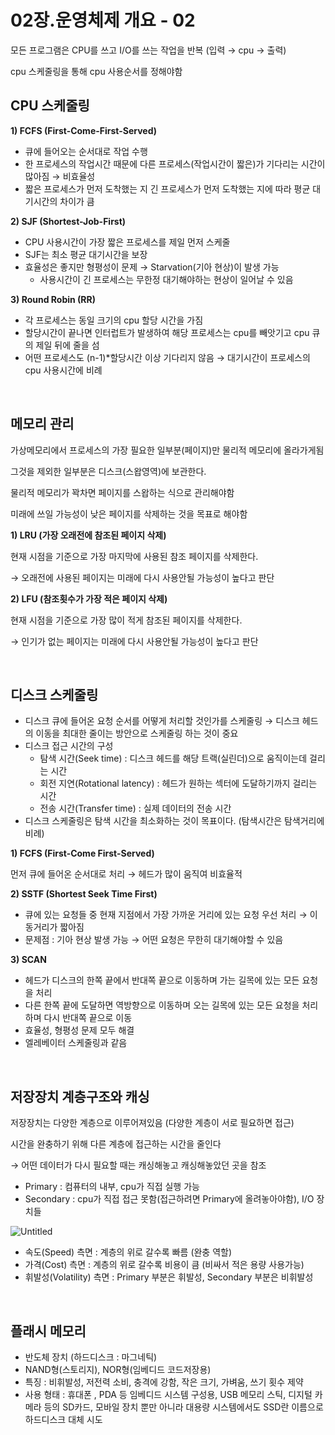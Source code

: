 # 02장.운영체제 개요 - 02

모든 프로그램은 CPU를 쓰고 I/O를 쓰는 작업을 반복 (입력 → cpu → 출력)

cpu 스케줄링을 통해 cpu 사용순서를 정해야함

## **CPU 스케줄링**

**1) FCFS (First-Come-First-Served)**

- 큐에 들어오는 순서대로 작업 수행
- 한 프로세스의 작업시간 때문에 다른 프로세스(작업시간이 짧은)가 기다리는 시간이 많아짐 → 비효율성
- 짧은 프로세스가 먼저 도착했는 지 긴 프로세스가 먼저 도착했는 지에 따라 평균 대기시간의 차이가 큼

**2) SJF (Shortest-Job-First)**

- CPU 사용시간이 가장 짧은 프로세스를 제일 먼저 스케줄
- SJF는 최소 평균 대기시간을 보장
- 효율성은 좋지만 형평성이 문제 → Starvation(기아 현상)이 발생 가능
  - 사용시간이 긴 프로세스는 무한정 대기해야하는 현상이 일어날 수 있음

**3) Round Robin (RR)**

- 각 프로세스는 동일 크기의 cpu 할당 시간을 가짐
- 할당시간이 끝나면 인터럽트가 발생하여 해당 프로세스는 cpu를 빼앗기고 cpu 큐의 제일 뒤에 줄을 섬
- 어떤 프로세스도 (n-1)\*할당시간 이상 기다리지 않음 → 대기시간이 프로세스의 cpu 사용시간에 비례

<br>

## **메모리 관리**

가상메모리에서 프로세스의 가장 필요한 일부분(페이지)만 물리적 메모리에 올라가게됨

그것을 제외한 일부분은 디스크(스왑영역)에 보관한다.

물리적 메모리가 꽉차면 페이지를 스왑하는 식으로 관리해야함

미래에 쓰일 가능성이 낮은 페이지를 삭제하는 것을 목표로 해야함

**1) LRU (가장 오래전에 참조된 페이지 삭제)**

현재 시점을 기준으로 가장 마지막에 사용된 참조 페이지를 삭제한다.

→ 오래전에 사용된 페이지는 미래에 다시 사용안될 가능성이 높다고 판단

**2) LFU (참조횟수가 가장 적은 페이지 삭제)**

현재 시점을 기준으로 가장 많이 적게 참조된 페이지를 삭제한다.

→ 인기가 없는 페이지는 미래에 다시 사용안될 가능성이 높다고 판단

<br>

## **디스크 스케줄링**

- 디스크 큐에 들어온 요청 순서를 어떻게 처리할 것인가를 스케줄링 → 디스크 헤드의 이동을 최대한 줄이는 방안으로 스케줄링 하는 것이 중요
- 디스크 접근 시간의 구성
  - 탐색 시간(Seek time) : 디스크 헤드를 해당 트랙(실린더)으로 움직이는데 걸리는 시간
  - 회전 지연(Rotational latency) : 헤드가 원하는 섹터에 도달하기까지 걸리는 시간
  - 전송 시간(Transfer time) : 실제 데이터의 전송 시간
- 디스크 스케줄링은 탐색 시간을 최소화하는 것이 목표이다. (탐색시간은 탐색거리에 비례)

**1) FCFS (First-Come First-Served)**

먼저 큐에 들어온 순서대로 처리 → 헤드가 많이 움직여 비효율적

**2) SSTF (Shortest Seek Time First)**

- 큐에 있는 요청들 중 현재 지점에서 가장 가까운 거리에 있는 요청 우선 처리 → 이동거리가 짧아짐
- 문제점 : 기아 현상 발생 가능 → 어떤 요청은 무한히 대기해야할 수 있음

**3) SCAN**

- 헤드가 디스크의 한쪽 끝에서 반대쪽 끝으로 이동하며 가는 길목에 있는 모든 요청을 처리
- 다른 한쪽 끝에 도달하면 역방향으로 이동하며 오는 길목에 있는 모든 요청을 처리하며 다시 반대쪽 끝으로 이동
- 효율성, 형평성 문제 모두 해결
- 엘레베이터 스케줄링과 같음

<br>

## 저장장치 계층구조와 캐싱

저장장치는 다양한 계층으로 이루어져있음 (다양한 계층이 서로 필요하면 접근)

시간을 완충하기 위해 다른 계층에 접근하는 시간을 줄인다

→ 어떤 데이터가 다시 필요할 때는 캐싱해놓고 캐싱해놓았던 곳을 참조

- Primary : 컴퓨터의 내부, cpu가 직접 실행 가능
- Secondary : cpu가 직접 접근 못함(접근하려면 Primary에 올려놓아야함), I/O 장치들

![Untitled](https://user-images.githubusercontent.com/60915285/167695246-4ed9f6c4-91c1-4227-9b11-5ae3483652e9.png)

- 속도(Speed) 측면 : 계층의 위로 갈수록 빠름 (완충 역할)
- 가격(Cost) 측면 : 계층의 위로 갈수록 비용이 큼 (비싸서 적은 용량 사용가능)
- 휘발성(Volatility) 측면 : Primary 부분은 휘발성, Secondary 부분은 비휘발성

<br>

## **플래시 메모리**

- 반도체 장치 (하드디스크 : 마그네틱)
- NAND형(스토리지), NOR형(임베디드 코드저장용)
- 특징 : 비휘발성, 저전력 소비, 충격에 강함, 작은 크기, 가벼움, 쓰기 횟수 제약
- 사용 형태 : 휴대폰 , PDA 등 임베디드 시스템 구성용, USB 메모리 스틱, 디지털 카메라 등의 SD카드, 모바일 장치 뿐만 아니라 대용량 시스템에서도 SSD란 이름으로 하드디스크 대체 시도

